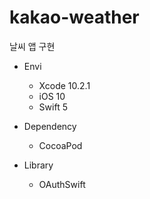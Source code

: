 # kakao-weather
날씨 앱 구현

+ Envi
  - Xcode 10.2.1
  - iOS 10
  - Swift 5

+ Dependency
  - CocoaPod

+ Library
  - OAuthSwift
